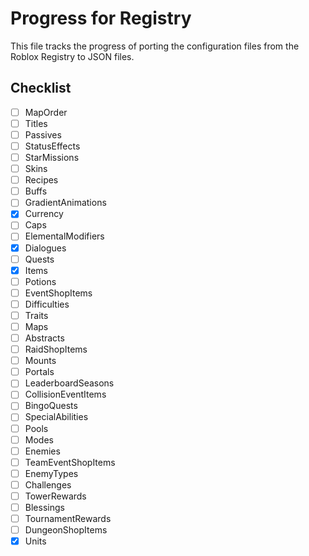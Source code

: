 # Progress for Registry

This file tracks the progress of porting the configuration files from the Roblox Registry to JSON files.

## Checklist

- [ ] MapOrder
- [ ] Titles
- [ ] Passives
- [ ] StatusEffects
- [ ] StarMissions
- [ ] Skins
- [ ] Recipes
- [ ] Buffs
- [ ] GradientAnimations
- [x] Currency
- [ ] Caps
- [ ] ElementalModifiers
- [x] Dialogues
- [ ] Quests
- [x] Items
- [ ] Potions
- [ ] EventShopItems
- [ ] Difficulties
- [ ] Traits
- [ ] Maps
- [ ] Abstracts
- [ ] RaidShopItems
- [ ] Mounts
- [ ] Portals
- [ ] LeaderboardSeasons
- [ ] CollisionEventItems
- [ ] BingoQuests
- [ ] SpecialAbilities
- [ ] Pools
- [ ] Modes
- [ ] Enemies
- [ ] TeamEventShopItems
- [ ] EnemyTypes
- [ ] Challenges
- [ ] TowerRewards
- [ ] Blessings
- [ ] TournamentRewards
- [ ] DungeonShopItems
- [x] Units

